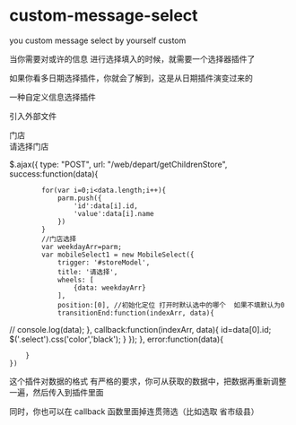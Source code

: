 # custom-message-select
you custom message select by yourself custom 

当你需要对或许的信息 进行选择填入的时候，就需要一个选择器插件了

如果你看多日期选择插件，你就会了解到，这是从日期插件演变过来的

一种自定义信息选择插件

引入外部文件
<link rel="stylesheet" href="/js/select/mobileSelect.css" type="text/css"/>
<link rel="stylesheet" href="/js/select/public.css" type="text/css"/>

<script type="text/javascript" src="/js/select/mobileSelect.js"></script>


<div class="textBox-verification" >
	<div class="phne-name">门店</div>
	<div class="userName">
		<!--请选择门店-->
		<div  class="select userInput"   id="storeModel" >请选择门店</div>
	</div>
</div>


$.ajax({
        type: "POST",
        url: "/web/depart/getChildrenStore",
        success:function(data){

            for(var i=0;i<data.length;i++){
                parm.push({
                    'id':data[i].id,
                    'value':data[i].name
                })
            }
            //门店选择
            var weekdayArr=parm;
            var mobileSelect1 = new MobileSelect({
                trigger: '#storeModel',
                title: '请选择',
                wheels: [
                    {data: weekdayArr}
                ],
                position:[0], //初始化定位 打开时默认选中的哪个  如果不填默认为0
                transitionEnd:function(indexArr, data){
//            console.log(data);
                },
                callback:function(indexArr, data){
                    id=data[0].id;
                    $('.select').css('color','black');
                }
            });
        },
        error:function(data){

        }
    })
	
这个插件对数据的格式 有严格的要求，你可从获取的数据中，把数据再重新调整一遍，然后传入到插件里面

同时，你也可以在 callback 函数里面掉连贯筛选（比如选取 省市级县）
